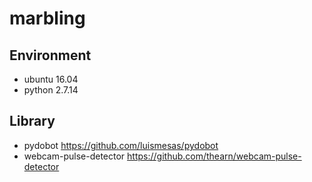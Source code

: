 # marbling 

## Environment
- ubuntu 16.04
- python 2.7.14

## Library
- pydobot https://github.com/luismesas/pydobot
- webcam-pulse-detector https://github.com/thearn/webcam-pulse-detector
